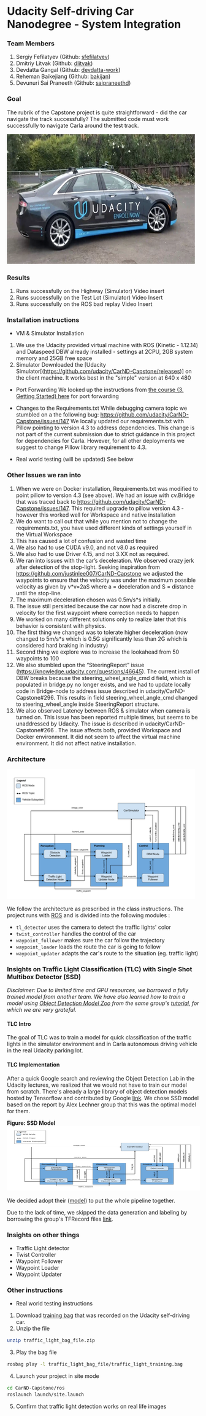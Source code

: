 # Udacity Self-driving Car Nanodegree - System Integration

### Team Members
1. Sergiy Fefilatyev (Github: [sfefilatyev](https://github.com/sfefilatyev/))
2. Dmitriy Litvak (Github: [dlitvak](https://github.com/dlitvak/))
3. Devdatta Gangal (Github: [devdatta-work](https://github.com/devdatta-work/))
4. Reheman Baikejiang (Github: [bakijan](https://github.com/bakijan/))
5. Devunuri Sai Praneeth (Github: [saipraneethd](https://github.com/saipraneethd))

### Goal
The rubrik of the Capstone project is quite straightforward - did the car navigate the track successfully? The submitted code must work successfully to navigate Carla around the test track.

<img src="Readme_Car.png" alt="Udacity" width="490" height="338">

### Results
1. Runs successfully on the Highway (Simulator)
Video insert
2. Runs successfully on the Test Lot (Simulator)
Video Insert
3. Runs successfully on the ROS bad replay
Video Insert


### Installation instructions
* VM & Simulator Installation
1. We use the Udacity provided virtual machine with ROS (Kinetic - 1.12.14) and Dataspeed DBW already installed - settings at 2CPU, 2GB system memory and 25GB free space
2. Simulator Downloaded the [Udacity Simulator[(https://github.com/udacity/CarND-Capstone/releases)] on the client machine.  It works best in the "simple" version at 640 x 480


* Port Forwarding
We looked up the instructions from [the course (3. Getting Started) here](https://s3-us-west-1.amazonaws.com/udacity-selfdrivingcar/files/Port+Forwarding.pdf) for port forwarding

* Changes to the Requirements.txt
While debugging camera topic we stumbled on a the following bug:
https://github.com/udacity/CarND-Capstone/issues/147 We locally updated our requirements.txt with Pillow pointing to version 4.3 to address dependencies. This change is not part of the current submission due to strict guidance in this project for dependencies for Carla. However, for all other deployments we suggest to change Pillow library requirement to 4.3.

* Real world testing (will be updated)
See below


### Other Issues we ran into
1. When we were on Docker installation, Requirements.txt was modified to point pillow to version 4.3 (see above).  We had an issue with cv.Bridge that was traced back to https://github.com/udacity/CarND-Capstone/issues/147.  This required upgrade to pillow version 4.3 - however this worked well for Workspace and native installation
  1. We do want to call out that while you mention not to change the requirements.txt, you have used different kinds of settings yourself in the Virtual Workspace
  2. This has caused a lot of confusion and wasted time
2. We also had to use CUDA v9.0, and not v8.0 as required
3. We also had to use Driver 4.15, and not 3.XX not as required.
4. We ran into issues with the car’s deceleration.  We observed crazy jerk after detection of the stop-light.  Seeking inspiration from  https://github.com/justinlee007/CarND-Capstone we adjusted the waypoints to ensure that the velocity was under the maximum possible velocity as given by v*v=2aS where a = deceleration and S = distance until the stop-line.
  1. The maximum deceleration chosen was 0.5m/s*s initially.
  2. The issue still persisted because the car now had a discrete drop in velocity for the first waypoint where correction needs to happen
  3. We worked on many different solutions only to realize later that this behavior is consistent with physics.  
  4. The first thing we changed was to tolerate higher deceleration (now changed to 5m/s*s which is 0.5G significantly less than 2G which is considered hard braking in industry)
  5. Second thing we explore was to increase the lookahead from 50 waypoints to 100
5. We also stumbled upon the “SteeringReport” issue (https://knowledge.udacity.com/questions/46645). The current install of DBW breaks because the steering_wheel_angle_cmd d field, which is populated in bridge.py no longer exists, and we had to update locally code in Bridge-node to address issue described in udacity/CarND-Capstone#296. This results in field steering_wheel_angle_cmd changed to steering_wheel_angle inside SteeringReport structure.
5. We also observed Latency between ROS & simulator when camera is turned on. This issue has been reported multiple times, but seems to be unaddressed by Udacity. The issue is described in udacity/CarND-Capstone#266 . The issue affects both, provided Workspace and Docker environment. It did not seem to affect the virtual machine environment. It did not affect native installation.


### Architecture

<img src="final-project-ros-graph-v2.png" alt="Architecture" width="490" height="338">

We follow the architecture as prescribed in the class instructions. The project runs with [ROS](http://www.ros.org/) and is divided into the following modules :
 - `tl_detector` uses the camera to detect the traffic lights' color
 - `twist_controller` handles the control of the car
 - `waypoint_follower` makes sure the car follow the trajectory
 - `waypoint_loader` loads the route the car is going to follow
 - `waypoint_updater` adapts the car's route to the situation (eg. traffic light)

### Insights on Traffic Light Classification (TLC) with Single Shot Multibox Detector (SSD)
*Disclaimer: Due to limited time and GPU resources, we borrowed a fully trained model from another team. We have also learned how to train a model using [Object Detection Model Zoo](https://github.com/tensorflow/models/blob/r1.5/research/object_detection/g3doc/detection_model_zoo.md) from the same group's [tutorial](https://github.com/alex-lechner/Traffic-Light-Classification/blob/master/README.md), for which we are very grateful.*

#### TLC Intro
The goal of TLC was to train a model for quick classification of the traffic lights in the simulator environment and in Carla autonomous driving vehicle in the real Udacity parking lot.

#### TLC Implementation
After a quick Google search and reviewing the Object Detection Lab in the Udacity lectures, we realized that we would not have to train our model from scratch. There's already a large library of object detection models hosted by Tensorflow and contributed by Google [link](https://github.com/tensorflow/models/tree/r1.5/research/object_detection). We chose SSD model based on the report by Alex Lechner group that this was the optimal model for them.

**Figure: SSD Model**
<img src="final-project-ros-graph-v2.png" alt="Architecture" width="540" height="168">

We decided adopt their ([model](https://github.com/alex-lechner/Traffic-Light-Classification/tree/master/models)) to put the whole pipeline together.

Due to the lack of time, we skipped the data generation and labeling by borrowing the group's TFRecord files [link](https://github.com/alex-lechner/Traffic-Light-Classification/blob/master/README.md#1-the-lazy-approach).

### Insights on other things
* Traffic Light detector
* Twist Controller
* Waypoint Follower
* Waypoint Loader
* Waypoint Updater


### Other instructions
* Real world testing instructions
1. Download [training bag](https://s3-us-west-1.amazonaws.com/udacity-selfdrivingcar/traffic_light_bag_file.zip) that was recorded on the Udacity self-driving car.
2. Unzip the file
```bash
unzip traffic_light_bag_file.zip
```
3. Play the bag file
```bash
rosbag play -l traffic_light_bag_file/traffic_light_training.bag
```
4. Launch your project in site mode
```bash
cd CarND-Capstone/ros
roslaunch launch/site.launch
```
5. Confirm that traffic light detection works on real life images
